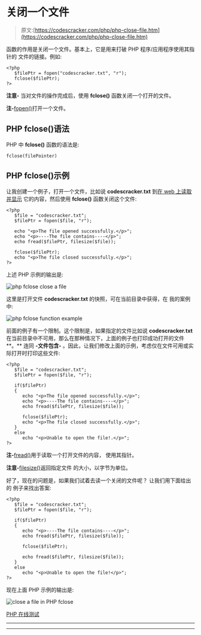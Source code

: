 # 关闭一个文件

> 原文:[https://codescracker.com/php/php-close-file.htm](https://codescracker.com/php/php-close-file.htm)

函数的作用是关闭一个文件。基本上，它是用来打破 PHP 程序/应用程序使用其指针的 文件的链接。例如:

```
<?php
   $filePtr = fopen("codescracker.txt", "r");
   fclose($filePtr);
?>
```

**注意-** 当对文件的操作完成后，使用 **fclose()** 函数关闭一个打开的文件。

**注-**[fopen()](/php/php-open-file.htm)打开一个文件。

## PHP fclose()语法

PHP 中 **fclose()** 函数的语法是:

```
fclose(filePointer)
```

## PHP fclose()示例

让我创建一个例子，打开一个文件，比如说 **codescracker.txt** 到[在 web 上读取并显示](/php/php-read-file.htm) 它的内容，然后使用 **fclose()** 函数关闭这个文件:

```
<?php
   $file = "codescracker.txt";
   $filePtr = fopen($file, "r");

   echo "<p>The file opened successfully.</p>";
   echo "<p>----The file contains----</p>";
   echo fread($filePtr, filesize($file));

   fclose($filePtr);
   echo "<p>The file closed successfully.</p>";
?>
```

上述 PHP 示例的输出是:

![php fclose close a file](../Images/3c92da77650f6bbdb728468cc60c2b05.png)

这里是打开文件 **codescracker.txt** 的快照，可在当前目录中获得，在 我的案例中:

![php fclose function example](../Images/f905041a0bef34efc68a440a3f926610.png)

前面的例子有一个限制。这个限制是，如果指定的文件比如说 **codescracker.txt** 在当前目录中不可用，那么在那种情况下，上面的例子也打印成功打开的文件**。** 连同 **-文件包含-** 。因此，让我们修改上面的示例，考虑仅在文件可用或实际打开时打印这些文件:

```
<?php
   $file = "codescracker.txt";
   $filePtr = fopen($file, "r");

   if($filePtr)
   {
      echo "<p>The file opened successfully.</p>";
      echo "<p>----The file contains----</p>";
      echo fread($filePtr, filesize($file));

      fclose($filePtr);
      echo "<p>The file closed successfully.</p>";
   }
   else
      echo "<p>Unable to open the file!.</p>";
?>
```

**注-**[fread()](/php/php-read-file.htm)用于读取一个打开文件的内容， 使用其指针。

**注意-**[filesize()](/php/php-filesize-function.htm)返回指定文件 的大小，以字节为单位。

好了，现在的问题是，如果我们试着去读一个关闭的文件呢？
让我们用下面给出的 例子来找出答案:

```
<?php
   $file = "codescracker.txt";
   $filePtr = fopen($file, "r");

   if($filePtr)
   {
      echo "<p>----The file contains----</p>";
      echo fread($filePtr, filesize($file));

      fclose($filePtr);

      echo fread($filePtr, filesize($file));
   }
   else
      echo "<p>Unable to open the file!</p>";
?>
```

现在上面 PHP 示例的输出是:

![close a file in PHP fclose](../Images/a67d31aaf082afc3dcf6f53298365d3e.png)

[PHP 在线测试](/exam/showtest.php?subid=8)

* * *

* * *